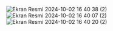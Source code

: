 ![Ekran Resmi 2024-10-02 16 40 38 (2)](https://github.com/user-attachments/assets/890e5b8e-8cb7-438d-867d-dddaab45ce39)
![Ekran Resmi 2024-10-02 16 40 07 (2)](https://github.com/user-attachments/assets/9dc20607-913f-440b-bce3-7264399eae5c)
![Ekran Resmi 2024-10-02 16 40 20 (2)](https://github.com/user-attachments/assets/bbba03b5-965a-44ca-9454-66e02046f870)
